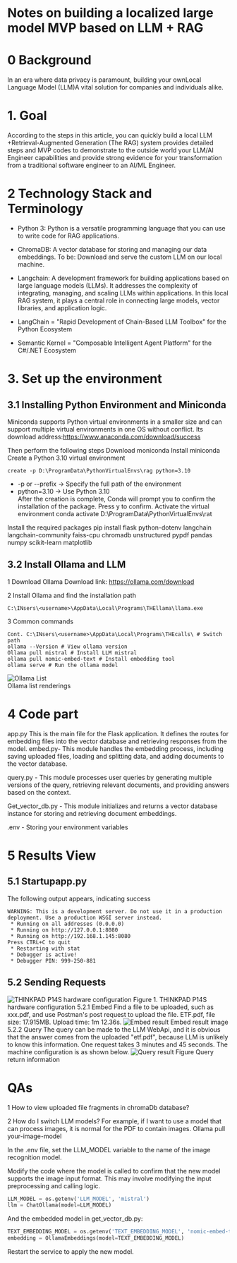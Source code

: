 # Notes on building a localized large model MVP based on LLM + RAG
# 0 Background
In an era where data privacy is paramount, building your ownLocal Language Model (LLM)A vital solution for companies and individuals alike.
# 1. Goal
According to the steps in this article, you can quickly build a local LLM +Retrieval-Augmented Generation (The RAG) system provides detailed steps and MVP codes to demonstrate to the outside world your LLM/AI Engineer capabilities and provide strong evidence for your transformation from a traditional software engineer to an AI/ML Engineer.

# 2 Technology Stack and Terminology
* Python 3: Python is a versatile programming language that you can use to write code for RAG applications.
* ChromaDB: A vector database for storing and managing our data embeddings.
To be: Download and serve the custom LLM on our local machine.
* Langchain: A development framework for building applications based on large language models (LLMs). It addresses the complexity of integrating, managing, and scaling LLMs within applications. In this local RAG system, it plays a central role in connecting large models, vector libraries, and application logic.

* LangChain = "Rapid Development of Chain-Based LLM Toolbox" for the Python Ecosystem
* Semantic Kernel = "Composable Intelligent Agent Platform" for the C#/.NET Ecosystem

# 3. Set up the environment
## 3.1 Installing Python Environment and Miniconda
Miniconda supports Python virtual environments in a smaller size and can support multiple virtual environments in one OS without conflict.
Its download address:https://www.anaconda.com/download/success





Then perform the following steps
Download moniconda
Install miniconda
Create a Python 3.10 virtual environment
``` base
create -p D:\ProgramData\PythonVirtualEnvs\rag python=3.10
```

* -p or --prefix → Specify the full path of the environment
* python=3.10 → Use Python 3.10
<br>After the creation is complete, Conda will prompt you to confirm the installation of the package. Press y to confirm.
Activate the virtual environment
conda activate D:\ProgramData\PythonVirtualEnvs\rat


Install the required packages
pip install flask python-dotenv langchain langchain-community faiss-cpu chromadb unstructured pypdf pandas numpy scikit-learn matplotlib



## 3.2 Install Ollama and LLM
1 Download Ollama
Download link: https://ollama.com/download

2 Install Ollama and find the installation path
``` base
C:\INsers\<username>\AppData\Local\Programs\THEllama\llama.exe
```

3 Common commands
``` base
Cont. C:\INsers\<username>\AppData\Local\Programs\THEcalls\ # Switch path
ollama --Version # View ollama version
Ollama pull mistral # Install LLM mistral
ollama pull nomic-embed-text # Install embedding tool
ollama serve # Run the ollama model
```


![Ollama List](https://github.com/memoryfraction/Localized-LLM-RAG/blob/main/images/OLLAMA%20LIST.png?raw=true) 
<br>Ollama list renderings


# 4 Code part
app.py  This is the main file for the Flask application. It defines the routes for embedding files into the vector database and retrieving responses from the model.
embed.py- This module handles the embedding process, including saving uploaded files, loading and splitting data, and adding documents to the vector database.

query.py - This module processes user queries by generating multiple versions of the query, retrieving relevant documents, and providing answers based on the context.

Get_vector_db.py - This module initializes and returns a vector database instance for storing and retrieving document embeddings.

.env - Storing your environment variables

# 5 Results View
## 5.1 Startupapp.py
The following output appears, indicating success
``` base
WARNING: This is a development server. Do not use it in a production deployment. Use a production WSGI server instead.
 * Running on all addresses (0.0.0.0)
 * Running on http://127.0.0.1:8080
 * Running on http://192.168.1.145:8080
Press CTRL+C to quit
 * Restarting with stat
 * Debugger is active!
 * Debugger PIN: 999-250-881
```

## 5.2 Sending Requests
![THINKPAD P14S hardware configuration](https://github.com/memoryfraction/Localized-LLM-RAG/blob/main/images/Thinkpad%20P14S%20Hardware.png?raw=true) 
Figure 1. THINKPAD P14S hardware configuration
5.2.1 Embed
Find a file to be uploaded, such as xxx.pdf, and use Postman's post request to upload the file.
ETF.pdf, file size: 17.915MB. Upload time: 1m 12.36s.
![Embed result](https://github.com/memoryfraction/Localized-LLM-RAG/blob/main/images/Embed%20Post%20Request.png?raw=true) 
Embed result image
5.2.2 Query
The query can be made to the LLM WebApi, and it is obvious that the answer comes from the uploaded "etf.pdf", because LLM is unlikely to know this information.
One request takes 3 minutes and 45 seconds. The machine configuration is as shown below.
![Query result](https://github.com/memoryfraction/Localized-LLM-RAG/blob/main/images/Query%20Post%20Request.png?raw=true) 
Figure Query return information
# QAs
1 How to view uploaded file fragments in chromaDb database?

2 How do I switch LLM models? For example, if I want to use a model that can process images, it is normal for the PDF to contain images.
Ollama pull your-image-model

In the .env file, set the LLM_MODEL variable to the name of the image recognition model.

Modify the code where the model is called to confirm that the new model supports the image input format. This may involve modifying the input preprocessing and calling logic.
```python
LLM_MODEL = os.getenv('LLM_MODEL', 'mistral')
llm = ChatOllama(model=LLM_MODEL)
```

And the embedded model in get_vector_db.py:
```python
TEXT_EMBEDDING_MODEL = os.getenv('TEXT_EMBEDDING_MODEL', 'nomic-embed-text')
embedding = OllamaEmbeddings(model=TEXT_EMBEDDING_MODEL)
```


Restart the service to apply the new model.
